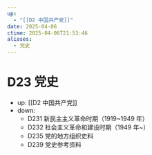 ```yaml
---
up:
  - "[[D2 中国共产党]]"
date: 2025-04-06
ctime: 2025-04-06T21:53:46
aliases:
  - 党史
---
```


# D23 党史

- up: [[D2 中国共产党]]
- down:	
	- D231 新民主主义革命时期（1919~1949 年）
	- D232 社会主义革命和建设时期（1949 年~）
	- D235 党的地方组织史料
	- D239 党史参考资料
	
